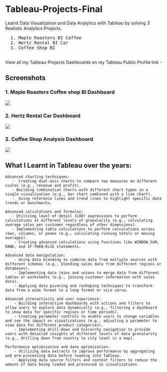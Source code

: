 # Tableau-Projects-Final
Learnt Data Visualization and Data Analytics with Tableau by solving 3 Realistic Analytics Projects.

  <pre>
  1. Maple Roasters BI Coffee   
  2. Hertz Rental BI Car           
  3. Coffee Shop BI           
  </pre>

View all my Tableau-Projects Dashboards on my Tableau Public Profile link - 

## Screenshots

### 1. Maple Roasters Coffee shop BI Dashboard

<img src = "https://github.com/Trencio/Tableau-Projects-Final/blob/main/Maple%20Roasters%20BI%20Analysis.png"/>

### 2. Hertz Rental Car Dashboard 

<img src = "https://github.com/Trencio/Tableau-Projects-Final/blob/main/Hertz%20Rental%20Car%20BI%20Analysis%20.png/">

### 2. Coffee Shop Analysis Dashboard 

<img src = "https://github.com/Trencio/Tableau-Projects-Final/blob/main/Maven%20Roasters%20Store%20Analysis.png"/>


## What I Learnt in Tableau over the years: 

    Advanced charting techniques:
       -  Creating dual-axis charts to compare two measures on different scales (e.g., revenue and profit).
       - Building combination charts with different chart types in a single visualization (e.g., bar chart combined with a line chart).
       -  Using reference lines and trend lines to highlight specific data trends or benchmarks.

    Advanced calculations and formulas:
       - Utilizing level of detail (LOD) expressions to perform calculations at different levels of granularity (e.g., calculating average sales per customer regardless of other dimensions).
       - Implementing table calculations to perform calculations across rows, columns, or panes (e.g., calculating running totals or moving averages).
        - Creating advanced calculations using functions like WINDOW_SUM, RANK, and IF-THEN-ELSE statements.

    Advanced data manipulation:
        - Using data blending to combine data from multiple sources with different schemas (e.g., blending sales data from different regions or databases).
        - Implementing data joins and unions to merge data from different tables or worksheets (e.g., joining customer information with sales data).
        - Applying data pivoting and reshaping techniques to transform data from a wide format to a long format or vice versa.

    Advanced interactivity and user experience:
        - Building interactive dashboards with actions and filters to allow users to explore data dynamically (e.g., filtering a dashboard to show data for specific regions or time periods).
        - Creating parameter controls to enable users to change variables and see the impact on visualizations (e.g., adjusting a parameter to view data for different product categories).
        - Implementing drill-down and hierarchy navigation to provide users with detailed insights at different levels of data granularity (e.g., drilling down from country to city level in a map).

    Performance optimization and data optimization:
        - Utilizing data extracts to improve performance by aggregating and pre-processing data before loading into Tableau.
       -  Applying data source filters and context filters to reduce the amount of data being loaded and processed in visualizations.
